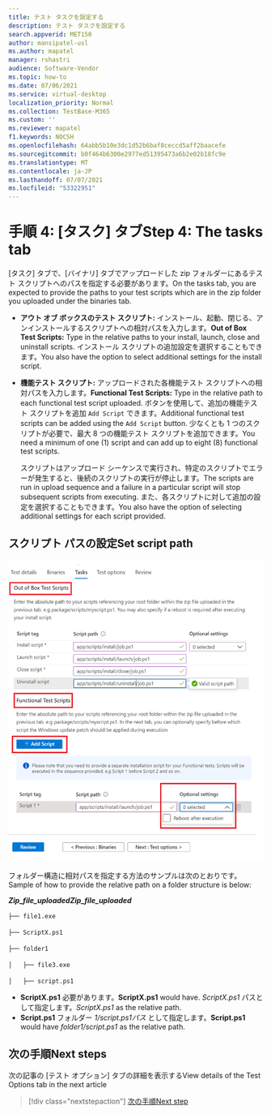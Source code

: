 ```yaml
---
title: テスト タスクを設定する
description: テスト タスクを設定する
search.appverid: MET150
author: mansipatel-usl
ms.author: mapatel
manager: rshastri
audience: Software-Vendor
ms.topic: how-to
ms.date: 07/06/2021
ms.service: virtual-desktop
localization_priority: Normal
ms.collection: TestBase-M365
ms.custom: ''
ms.reviewer: mapatel
f1.keywords: NOCSH
ms.openlocfilehash: 64abb5b10e3dc1d52b6baf8ceccd5aff2baacefe
ms.sourcegitcommit: b0f464b6300e2977ed51395473a6b2e02b18fc9e
ms.translationtype: MT
ms.contentlocale: ja-JP
ms.lasthandoff: 07/07/2021
ms.locfileid: "53322951"
---
```

# <a name="step-4-the-tasks-tab"></a><span data-ttu-id="e529d-103">手順 4: [タスク] タブ</span><span class="sxs-lookup"><span data-stu-id="e529d-103">Step 4: The tasks tab</span></span>

<span data-ttu-id="e529d-104">[タスク] タブで、[バイナリ] タブでアップロードした zip フォルダーにあるテスト スクリプトへのパスを指定する必要があります。</span><span class="sxs-lookup"><span data-stu-id="e529d-104">On the tasks tab, you are expected to provide the paths to your test scripts which are in the zip folder you uploaded under the binaries tab.</span></span>

  - <span data-ttu-id="e529d-105">**アウト オブ ボックスのテスト スクリプト:** インストール、起動、閉じる、アンインストールするスクリプトへの相対パスを入力します。</span><span class="sxs-lookup"><span data-stu-id="e529d-105">**Out of Box Test Scripts:** Type in the relative paths to your install, launch, close and uninstall scripts.</span></span> <span data-ttu-id="e529d-106">インストール スクリプトの追加設定を選択することもできます。</span><span class="sxs-lookup"><span data-stu-id="e529d-106">You also have the option to select additional settings for the install script.</span></span>
  - <span data-ttu-id="e529d-107">**機能テスト スクリプト:** アップロードされた各機能テスト スクリプトへの相対パスを入力します。</span><span class="sxs-lookup"><span data-stu-id="e529d-107">**Functional Test Scripts:** Type in the relative path to each functional test script uploaded.</span></span> <span data-ttu-id="e529d-108">ボタンを使用して、追加の機能テスト スクリプトを追加 ```Add Script``` できます。</span><span class="sxs-lookup"><span data-stu-id="e529d-108">Additional functional test scripts can be added using the ```Add Script``` button.</span></span> <span data-ttu-id="e529d-109">少なくとも 1 つのスクリプトが必要で、最大 8 つの機能テスト スクリプトを追加できます。</span><span class="sxs-lookup"><span data-stu-id="e529d-109">You need a minimum of one (1) script and can add up to eight (8) functional test scripts.</span></span> 
  
    <span data-ttu-id="e529d-110">スクリプトはアップロード シーケンスで実行され、特定のスクリプトでエラーが発生すると、後続のスクリプトの実行が停止します。</span><span class="sxs-lookup"><span data-stu-id="e529d-110">The scripts are run in upload sequence and a failure in a particular script will stop subsequent scripts from executing.</span></span>
    <span data-ttu-id="e529d-111">また、各スクリプトに対して追加の設定を選択することもできます。</span><span class="sxs-lookup"><span data-stu-id="e529d-111">You also have the option of selecting additional settings for each script provided.</span></span>

## <a name="set-script-path"></a><span data-ttu-id="e529d-112">スクリプト パスの設定</span><span class="sxs-lookup"><span data-stu-id="e529d-112">Set script path</span></span>

![テスト タスクのイメージ](Media/testtask.png)

<span data-ttu-id="e529d-114">フォルダー構造に相対パスを指定する方法のサンプルは次のとおりです。</span><span class="sxs-lookup"><span data-stu-id="e529d-114">Sample of how to provide the relative path on a folder structure is below:</span></span>

<span data-ttu-id="e529d-115">_**Zip_file_uploaded**_</span><span class="sxs-lookup"><span data-stu-id="e529d-115">_**Zip_file_uploaded**_</span></span>
~~~
├── file1.exe

├── ScriptX.ps1

├── folder1

│   ├── file3.exe

│   ├── script.ps1
~~~
  - <span data-ttu-id="e529d-116">**ScriptX.ps1** 必要があります。</span><span class="sxs-lookup"><span data-stu-id="e529d-116">**ScriptX.ps1** would have.</span></span> <span data-ttu-id="e529d-117">_ScriptX.ps1_ パスとして指定します。</span><span class="sxs-lookup"><span data-stu-id="e529d-117">_ScriptX.ps1_ as the relative path.</span></span>
  - <span data-ttu-id="e529d-118">**Script.ps1** フォルダー _1/script.ps1パス_ として指定します。</span><span class="sxs-lookup"><span data-stu-id="e529d-118">**Script.ps1** would have _folder1/script.ps1_ as the relative path.</span></span>


## <a name="next-steps"></a><span data-ttu-id="e529d-119">次の手順</span><span class="sxs-lookup"><span data-stu-id="e529d-119">Next steps</span></span>

<span data-ttu-id="e529d-120">次の記事の [テスト オプション] タブの詳細を表示する</span><span class="sxs-lookup"><span data-stu-id="e529d-120">View details of the Test Options tab in the next article</span></span> 
> [!div class="nextstepaction"]
> [<span data-ttu-id="e529d-121">次の手順</span><span class="sxs-lookup"><span data-stu-id="e529d-121">Next step</span></span>](testoptions.md)
